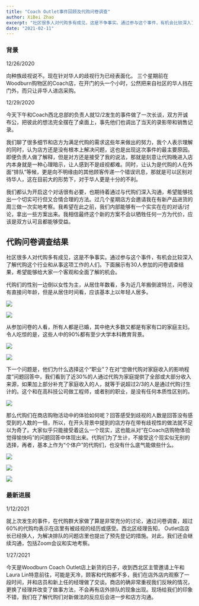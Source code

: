 ```yaml
---
title: "Coach Outlet事件回顾及代购问卷调查"
author: XiBei Zhao
excerpt: "社区很多人对代购多有成见，这是不争事实。通过参与这个事件，有机会比较深入了解代购这个行业和从事这项工作的人们。下面展示有30人参加的问卷调查结果，希望能够给大家一个客观和全面了解的机会。"
date: "2021-02-11"
---
```


### 背景

12/26/2020

向种族歧视说不。现在针对华人的歧视行为已经表面化。 三个星期前在Woodburn购物区的Coach店，在开门的头一个小时，公然把来自社区的华人挡在门外，而只让非华人进店采购。

12/29/2020

今天下午和Coach西北总部的负责人就12/2发生的事件做了一次长谈，双方开诚布公，把彼此的想法完全摆在了桌面上，事先他们也调出了当天的录影带和销售记录。

我们聊了很多细节和店方为满足代购的需求这些年来做出的努力，我个人表示理解的同时，认为店方还是没有根本上解决问题，这也是出现这次事件的最主要原因。即便负责人做了解释，但是对方还是接受了我的说法，那就是刻意让代购晚进入店内本身就是一种心理暗示，让人感到不是歧视都难。同时，让认为是代购的人在外面“排队”等候，更是向不明缘由的其他顾客传递一个错误讯息，那就是可以区别对待华人，这在目前大的形势下，对于华人更是十分的不利。

我们都认为开启这个对话很有必要，也期待着通过与代购们深入沟通，希望能够找出一个切实可行但又合情合理的方法。过几个星期店方会邀请我在有新产品进货的周三做一次实地考察。我希望在此之前，我们内部能够有一个实实在在的对话/讨论，拿出一些方案出来。我相信最终这个新的方案不会以牺牲任何一方为代价，应该是双方认可且都能够受益。

## 代购问卷调查结果

社区很多人对代购多有成见，这是不争事实。通过参与这个事件，有机会比较深入了解代购这个行业和从事这项工作的人们。下面展示有30人参加的问卷调查结果，希望能够给大家一个客观和全面了解的机会。

代购们的性别一边倒以女性为主，从居住年数看，多为近几年搬倒波特兰，问卷没有直接问年龄，但是从居住时间看，应该基本上以年轻人居多。

![](https://res.cloudinary.com/dhngj18do/image/upload/f_auto,q_auto/v1/images/daigou_survey01)

![](https://res.cloudinary.com/dhngj18do/image/upload/f_auto,q_auto/v1/images/daigou_survey02)


从参加问卷的人看，所有人都是已婚，其中绝大多数又都是有家有口的家庭主妇。令人吃惊的是，这些人中的90%都有至少大学本科教育背景。

![](https://res.cloudinary.com/dhngj18do/image/upload/f_auto,q_auto/v1/images/daigou_survey03)

![](https://res.cloudinary.com/dhngj18do/image/upload/f_auto,q_auto/v1/images/daigou_survey04)

下一个问题是，他们为什么选择这个“职业”？在对“您做代购对家庭收入的影响程度”问题回答中，我们看到了近30%的人通过代购为家庭提供了全部或大部分收入来源，如果加上部分补充了家庭收入的人，就等于说超过2/3的人是通过代购讨生计的。这个和在高科技公司做工程师，或者别的职业，是没有任何本质性区别的。

![](https://res.cloudinary.com/dhngj18do/image/upload/f_auto,q_auto/v1/images/daigou_survey05)

那么代购们在商店购物活动中的体验如何呢？回答感受到歧视的人数是回答没有感受到的人数的一倍，所以，在开头背景中提到的店方存在带有歧视性的做法就不足以为奇了。大家似乎只能接受着这么一个现实，这也能从对“在Coach店购物体验觉得愉快吗”的问题回答中体现出来。代购们为了生计，不接受这个现实似无别的选择，再者，基本上作为“个体户”的代购们，也没有什么底气能做些什么。

![](https://res.cloudinary.com/dhngj18do/image/upload/f_auto,q_auto/v1/images/daigou_survey06)

![](https://res.cloudinary.com/dhngj18do/image/upload/f_auto,q_auto/v1/images/daigou_survey07)

![](https://res.cloudinary.com/dhngj18do/image/upload/f_auto,q_auto/v1/images/daigou_survey08)

### 最新进展

1/12/2021

就上次发生的事件，在代购群大家做了算是非常充分的讨论，通过问卷调查，超过60%的代购均表示在店里有被歧视的经历或感受。西北区经理告知， Outlet店店长已经换人，为解决排队的问题店里也提出了预先登记的措施。对此，我们还会继续沟通，包括Zoom会议和实地考察。

1/27/2021

今天是Woodburn Coach Outlet店上新货的日子，收到西北区主管邀请上午和Laura Lin特意前往，可能是天冷，顾客和代购都不多，我们在店外店内观察了一段时间，并和店员和新上任的经理做了交谈。商店的确非常重视我们反映的情况，更换了经理并改变了做事方法，不会再有店外排队的现象出现。现场给我们的印象不错，我们在了解代购们对新做法的反应后会进一步和店方沟通。
